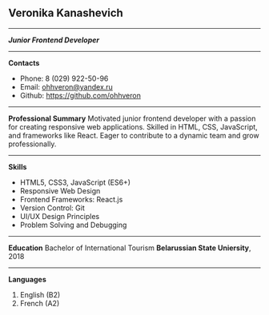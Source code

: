 ## Veronika Kanashevich ##

---

***Junior Frontend Developer***

---

**Contacts**
* Phone: 8 (029) 922-50-96
* Email: ohhveron@yandex.ru
* Github: https://github.com/ohhveron

---

**Professional Summary**
Motivated junior frontend developer with a passion for creating responsive web applications. Skilled in HTML, CSS, JavaScript, and frameworks like React. Eager to contribute to a dynamic team and grow professionally.

---

**Skills**
- HTML5, CSS3, JavaScript (ES6+)
- Responsive Web Design
- Frontend Frameworks: React.js
- Version Control: Git
- UI/UX Design Principles
- Problem Solving and Debugging

---

**Education**
Bachelor of International Tourism
**Belarussian State Uniersity**, 2018

---

**Languages**
1. English (B2)
2. French (A2)